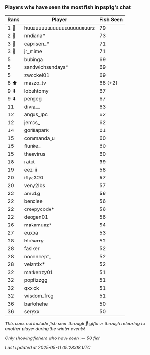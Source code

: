 ### Players who have seen the most fish in psp1g's chat
| Rank | Player | Fish Seen |
|------|--------|-----------|
| 1 🥇  | huuuuuuuuuuuuuuuuuuuuuurz  | 79 |
| 2 🥈  | nndiana*  | 73 |
| 3 🥉  | caprisen_*  | 71 |
| 3 🥉  | jr_mime  | 71 |
| 5  | bubinga  | 69 |
| 5  | sandwichsundays*  | 69 |
| 5  | zwockel01  | 69 |
| 8 ⬆ | mazzo_tv  | 68 (+2) |
| 9 ⬇ | lobuhtomy  | 67 |
| 9 ⬇ | pengeg  | 67 |
| 11  | divra__  | 63 |
| 12  | angus_lpc  | 62 |
| 12  | jemcs_  | 62 |
| 14  | gorillapark  | 61 |
| 15  | commanda_u  | 60 |
| 15  | flunke_  | 60 |
| 15  | theevirus  | 60 |
| 18  | ratot  | 59 |
| 19  | eeziiii  | 58 |
| 20  | iflya320  | 57 |
| 20  | veny2lbs  | 57 |
| 22  | amu1g  | 56 |
| 22  | benciee  | 56 |
| 22  | creepycode*  | 56 |
| 22  | deogen01  | 56 |
| 26  | maksmusz*  | 54 |
| 27  | euxoa  | 53 |
| 28  | bluberry  | 52 |
| 28  | faslker  | 52 |
| 28  | noconcept_  | 52 |
| 28  | velantix*  | 52 |
| 32  | markenzy01  | 51 |
| 32  | popfizzgg  | 51 |
| 32  | qxxick_  | 51 |
| 32  | wisdom_frog  | 51 |
| 36  | bartohehe  | 50 |
| 36  | seryxx  | 50 |

_This does not include fish seen through 🎁 gifts or through releasing to another player during the winter events!_

_Only showing fishers who have seen >= 50 fish_

_Last updated at 2025-05-11 09:28:08 UTC_